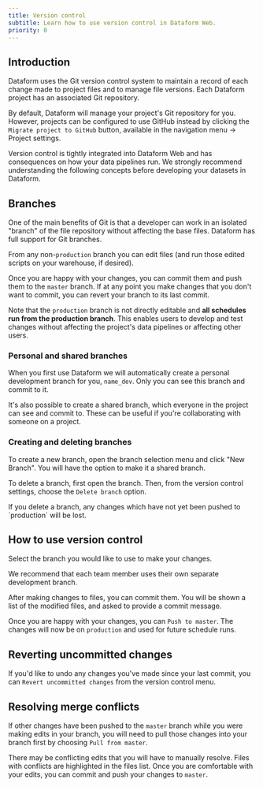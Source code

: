 ```yaml
---
title: Version control
subtitle: Learn how to use version control in Dataform Web.
priority: 0
---
```


## Introduction

Dataform uses the Git version control system to maintain a record of each change made to project files and to manage file versions. Each Dataform project has an associated Git repository.

By default, Dataform will manage your project's Git repository for you. However, projects can be configured to use GitHub instead by clicking the `Migrate project to GitHub` button, available in the navigation menu -> Project settings.

<div className="bp3-callout bp3-icon-info-sign bp3-intent-primary" markdown="1">
  Version control is tightly integrated into Dataform Web and has consequences on how your data
  pipelines run. We strongly recommend understanding the following concepts before developing your
  datasets in Dataform.
</div>

## Branches

One of the main benefits of Git is that a developer can work in an isolated "branch" of the file repository without affecting the base files. Dataform has full support for Git branches.

From any non-`production` branch you can edit files (and run those edited scripts on your warehouse, if desired).

Once you are happy with your changes, you can commit them and push them to the `master` branch. If at any point you make changes that you don't want to commit, you can revert your branch to its last commit.

Note that the `production` branch is not directly editable and **all schedules run from the production branch**. This enables users to develop and test changes without affecting the project's data pipelines or affecting other users.

### Personal and shared branches

When you first use Dataform we will automatically create a personal development branch for you, `name_dev`. Only you can see this branch and commit to it.

It's also possible to create a shared branch, which everyone in the project can see and commit to. These can be useful if you're collaborating with someone on a project.

### Creating and deleting branches

To create a new branch, open the branch selection menu and click "New Branch". You will have the option to make it a shared branch.

To delete a branch, first open the branch. Then, from the version control settings, choose the `Delete branch` option.

<div className="bp3-callout bp3-icon-info-sign bp3-intent-warning" markdown="1">
If you delete a branch, any changes which have not yet been pushed to `production` will be lost.
</div>

## How to use version control

Select the branch you would like to use to make your changes.

<div className="bp3-callout bp3-icon-info-sign bp3-intent-warning" markdown="1" style="margin-bottom: 10px">
  We recommend that each team member uses their own separate development branch.
</div>

After making changes to files, you can commit them. You will be shown a list of the modified files, and asked to provide a commit message.

Once you are happy with your changes, you can `Push to master`. The changes will now be on `production` and used for future schedule runs.

## Reverting uncommitted changes

If you'd like to undo any changes you've made since your last commit, you can `Revert uncommitted changes` from the version control menu.

## Resolving merge conflicts

If other changes have been pushed to the `master` branch while you were making edits in your branch, you will need to pull those changes into your branch first by choosing `Pull from master`.

There may be conflicting edits that you will have to manually resolve. Files with conflicts are highlighted in the files list. Once you are comfortable with your edits, you can commit and push your changes to `master`.
